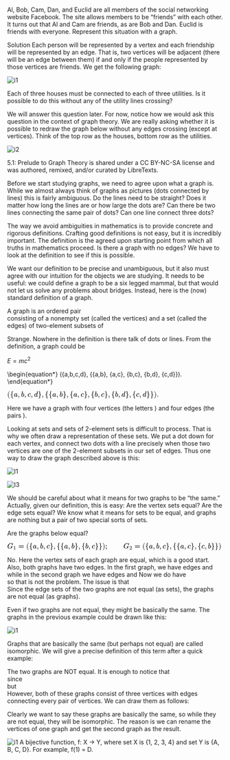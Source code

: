 # **[](<https://math.libretexts.org/Courses/Saint_Mary's_College_Notre_Dame_IN/SMC%3A_MATH_339_-_Discrete_Mathematics_(Rohatgi)/Text/5%3A_Graph_Theory/5.1%3A_Prelude_to_Graph_Theory>)**

Al, Bob, Cam, Dan, and Euclid are all members of the social networking website Facebook. The site allows members to be “friends” with each other. It turns out that Al and Cam are friends, as are Bob and Dan. Euclid is friends with everyone. Represent this situation with a graph.

Solution
Each person will be represented by a vertex and each friendship will be represented by an edge. That is, two vertices will be adjacent (there will be an edge between them) if and only if the people represented by those vertices are friends. We get the following graph:

![i1](https://math.libretexts.org/@api/deki/files/12905/gt-facebook.svg?revision=1&size=bestfit&width=136&height=96)

Each of three houses must be connected to each of three utilities. Is it possible to do this without any of the utility lines crossing?

We will answer this question later. For now, notice how we would ask this question in the context of graph theory. We are really asking whether it is possible to redraw the graph below without any edges crossing (except at vertices). Think of the top row as the houses, bottom row as the utilities.

![i2](https://math.libretexts.org/@api/deki/files/12906/gt-k33.svg?revision=1&size=bestfit&width=165&height=70)

5.1: Prelude to Graph Theory is shared under a CC BY-NC-SA license and was authored, remixed, and/or curated by LibreTexts.

Before we start studying graphs, we need to agree upon what a graph is. While we almost always think of graphs as pictures (dots connected by lines) this is fairly ambiguous. Do the lines need to be straight? Does it matter how long the lines are or how large the dots are? Can there be two lines connecting the same pair of dots? Can one line connect three dots?

The way we avoid ambiguities in mathematics is to provide concrete and rigorous definitions. Crafting good definitions is not easy, but it is incredibly important. The definition is the agreed upon starting point from which all truths in mathematics proceed. Is there a graph with no edges? We have to look at the definition to see if this is possible.

We want our definition to be precise and unambiguous, but it also must agree with our intuition for the objects we are studying. It needs to be useful: we could define a graph to be a six legged mammal, but that would not let us solve any problems about bridges. Instead, here is the (now) standard definition of a graph.

A graph is an ordered pair  
 consisting of a nonempty set
(called the vertices) and a set
(called the edges) of two-element subsets of

Strange. Nowhere in the definition is there talk of dots or lines. From the definition, a graph could be

$E=mc^2$

\begin{equation*} (\{a,b,c,d\}, \{\{a,b\}, \{a,c\}, \{b,c\}, \{b,d\}, \{c,d\}\}). \end{equation*}

<?xml version="1.0" encoding="UTF-8" standalone="no"?>

<svg xmlns="http://www.w3.org/2000/svg" width="46.225ex" height="2.262ex" viewBox="0 -750 20431.7 1000" xmlns:xlink="http://www.w3.org/1999/xlink" aria-hidden="true" style="vertical-align: -0.566ex;"><defs><style>svg a{fill:blue;stroke:blue}[data-mml-node="merror"]>g{fill:red;stroke:red}[data-mml-node="merror"]>rect[data-background]{fill:yellow;stroke:none}[data-frame],[data-line]{stroke-width:70px;fill:none}.mjx-dashed{stroke-dasharray:140}.mjx-dotted{stroke-linecap:round;stroke-dasharray:0,140}use[data-c]{stroke-width:3px}</style><path id="MJX-187-NCM-N-28" d="M318-248C327-248 332-243 332-234C332-231 330-227 327-223C275-183 233-117 202-26C175 53 161 131 161 208L161 292C161 369 175 447 202 526C233 617 275 683 327 723C330 726 332 730 332 734C332 743 327 748 318 748C317 748 314 747 311 745C251 699 201 631 160 540C121 453 101 371 101 292L101 208C101 129 121 47 160-40C201-131 251-199 311-245C314-247 317-248 318-248Z"/><path id="MJX-187-NCM-N-7B" d="M286-122L286 126C286 183 251 225 182 250C251 275 286 317 286 374L286 622C286 680 348 718 409 718C420 718 425 723 425 734C425 745 420 750 409 750C363 750 321 740 284 721C237 697 214 664 214 622L214 374C214 311 154 266 91 266C80 266 75 261 75 250C75 239 80 234 91 234C155 234 214 188 214 126L214-122C214-164 237-197 284-221C321-240 363-250 409-250C420-250 425-245 425-234C425-223 420-218 409-218C348-218 286-180 286-122Z"/><path id="MJX-187-NCM-I-1D44E" d="M498 144C498 153 493 158 482 158C474 158 468 151 465 137C445 58 421 18 394 18C377 18 368 32 368 60C368 73 372 97 381 132L438 357C443 376 445 387 445 392C445 412 434 422 412 422C391 422 377 410 370 387C349 424 319 442 281 442C216 442 159 409 109 343C63 281 40 217 40 150C40 63 91-11 175-11C218-11 260 12 300 58C311 20 345-11 392-11C461-11 482 70 498 144M341 374C350 353 355 339 355 330C355 326 354 321 353 314L304 122C301 111 294 99 285 87C248 41 212 18 177 18C138 18 118 48 118 107C118 131 124 167 136 215C157 300 187 357 224 388C244 405 263 413 282 413C309 413 329 400 341 374Z"/><path id="MJX-187-NCM-N-2C" d="M139 106C107 106 86 82 86 50C86 20 109-5 139-5C153-5 165-1 174 8L175 0C175-63 154-117 112-160C105-168 101-174 101-178C101-188 105-193 114-193C123-193 135-181 152-158C186-110 203-57 203 0C203 53 185 106 139 106Z"/><path id="MJX-187-NCM-I-1D44F" d="M281 445C245 445 209 428 174 394L243 679C241 688 238 694 226 694C193 694 120 685 107 684C92 682 84 675 84 660C84 650 93 645 112 645C131 645 157 646 157 632C157 628 152 608 143 571L63 249C52 207 47 173 47 148C47 62 93-11 175-11C240-11 297 22 347 89C392 151 415 216 415 283C415 370 364 445 281 445M279 415C318 415 337 385 337 326C337 299 331 263 319 218C297 133 268 75 233 44C213 27 194 19 175 19C134 19 114 51 114 115C114 137 119 170 129 214L151 304C154 319 159 330 165 338C204 389 242 415 279 415Z"/><path id="MJX-187-NCM-I-1D450" d="M328 325C328 300 341 287 368 287C404 287 427 318 427 354C427 410 368 442 308 442C239 442 176 412 122 353C68 294 41 229 41 159C41 61 106-11 204-11C257-11 304 2 345 27C379 48 404 69 420 90C427 99 430 106 430 109C430 120 425 126 414 126C409 126 404 122 398 114C365 70 324 42 277 30C246 22 223 18 206 18C149 18 121 53 121 122C121 184 150 274 174 317C198 361 249 413 308 413C346 413 372 402 386 381C355 378 328 358 328 325Z"/><path id="MJX-187-NCM-I-1D451" d="M429 632L370 389C349 426 320 445 281 445C216 445 159 412 109 345C63 283 40 218 40 151C40 63 91-11 175-11C218-11 260 12 300 59C311 21 345-11 392-11C461-11 483 71 498 145C498 154 493 159 483 159C474 159 468 152 465 138C445 59 421 19 394 19C377 19 368 33 368 60C368 75 370 91 374 107L516 679L516 683C513 690 507 694 499 694C476 694 434 690 374 683C363 682 357 674 357 660C357 650 366 645 384 645C403 645 429 646 429 632M341 376C351 355 356 341 356 332C355 328 354 323 353 316L304 122C301 111 294 99 285 87C248 42 212 19 177 19C138 19 118 49 118 108C118 132 124 168 136 216C157 301 187 359 224 390C244 407 263 415 282 415C309 415 329 402 341 376Z"/><path id="MJX-187-NCM-N-7D" d="M286 374L286 622C286 664 263 697 216 721C179 740 137 750 91 750C80 750 75 745 75 734C75 723 80 718 91 718C152 718 214 680 214 622L214 374C214 317 249 275 318 250C249 225 214 183 214 126L214-122C214-180 152-218 91-218C80-218 75-223 75-234C75-245 80-250 91-250C137-250 179-240 216-221C263-197 286-164 286-122L286 126C286 188 345 234 409 234C420 234 425 239 425 250C425 261 420 266 409 266C345 266 286 312 286 374Z"/><path id="MJX-187-NCM-N-29" d="M78-245C138-199 188-131 229-40C268 47 288 129 288 208L288 292C288 371 268 453 229 540C188 631 138 699 78 745C75 747 72 748 71 748C62 748 57 743 57 734C57 730 59 726 62 723C114 683 156 617 187 526C214 447 228 369 228 292L228 208C228 131 214 53 187-26C156-117 114-183 62-223C59-227 57-231 57-234C57-243 62-248 71-248C72-248 75-247 78-245Z"/><path id="MJX-187-NCM-N-2E" d="M192 53C192 82 168 106 139 106C110 106 86 82 86 53C86 24 110 0 139 0C168 0 192 24 192 53Z"/></defs><g stroke="black" fill="black" stroke-width="0" transform="scale(1,-1)"><g data-mml-node="math"><g data-mml-node="mrow"><g data-mml-node="mo"><use data-c="28" xmlns:xlink="http://www.w3.org/1999/xlink" xlink:href="#MJX-187-NCM-N-28"/></g><g data-mml-node="mrow" transform="translate(389,0)"><g data-mml-node="mrow"><g data-mml-node="mo" class=""><use data-c="7B" xmlns:xlink="http://www.w3.org/1999/xlink" xlink:href="#MJX-187-NCM-N-7B"/></g><g data-mml-node="mrow" transform="translate(500,0)"><g data-mml-node="mi"><use data-c="1D44E" xmlns:xlink="http://www.w3.org/1999/xlink" xlink:href="#MJX-187-NCM-I-1D44E"/></g><g data-mml-node="mo" transform="translate(529,0)"><use data-c="2C" xmlns:xlink="http://www.w3.org/1999/xlink" xlink:href="#MJX-187-NCM-N-2C"/></g><g data-mml-node="mi" transform="translate(973.7,0)"><use data-c="1D44F" xmlns:xlink="http://www.w3.org/1999/xlink" xlink:href="#MJX-187-NCM-I-1D44F"/></g><g data-mml-node="mo" transform="translate(1402.7,0)"><use data-c="2C" xmlns:xlink="http://www.w3.org/1999/xlink" xlink:href="#MJX-187-NCM-N-2C"/></g><g data-mml-node="mi" transform="translate(1847.3,0)"><use data-c="1D450" xmlns:xlink="http://www.w3.org/1999/xlink" xlink:href="#MJX-187-NCM-I-1D450"/></g><g data-mml-node="mo" transform="translate(2280.3,0)"><use data-c="2C" xmlns:xlink="http://www.w3.org/1999/xlink" xlink:href="#MJX-187-NCM-N-2C"/></g><g data-mml-node="mi" transform="translate(2725,0)"><use data-c="1D451" xmlns:xlink="http://www.w3.org/1999/xlink" xlink:href="#MJX-187-NCM-I-1D451"/></g></g><g data-mml-node="mo" transform="translate(3745,0)"><use data-c="7D" xmlns:xlink="http://www.w3.org/1999/xlink" xlink:href="#MJX-187-NCM-N-7D"/></g></g><g data-mml-node="mo" transform="translate(4245,0)"><use data-c="2C" xmlns:xlink="http://www.w3.org/1999/xlink" xlink:href="#MJX-187-NCM-N-2C"/></g><g data-mml-node="mrow" transform="translate(4689.7,0)"><g data-mml-node="mo"><use data-c="7B" xmlns:xlink="http://www.w3.org/1999/xlink" xlink:href="#MJX-187-NCM-N-7B"/></g><g data-mml-node="mrow" transform="translate(500,0)" class=""><g data-mml-node="mrow"><g data-mml-node="mo"><use data-c="7B" xmlns:xlink="http://www.w3.org/1999/xlink" xlink:href="#MJX-187-NCM-N-7B"/></g><g data-mml-node="mrow" transform="translate(500,0)"><g data-mml-node="mi"><use data-c="1D44E" xmlns:xlink="http://www.w3.org/1999/xlink" xlink:href="#MJX-187-NCM-I-1D44E"/></g><g data-mml-node="mo" transform="translate(529,0)"><use data-c="2C" xmlns:xlink="http://www.w3.org/1999/xlink" xlink:href="#MJX-187-NCM-N-2C"/></g><g data-mml-node="mi" transform="translate(973.7,0)"><use data-c="1D44F" xmlns:xlink="http://www.w3.org/1999/xlink" xlink:href="#MJX-187-NCM-I-1D44F"/></g></g><g data-mml-node="mo" transform="translate(1902.7,0)"><use data-c="7D" xmlns:xlink="http://www.w3.org/1999/xlink" xlink:href="#MJX-187-NCM-N-7D"/></g></g><g data-mml-node="mo" transform="translate(2402.7,0)"><use data-c="2C" xmlns:xlink="http://www.w3.org/1999/xlink" xlink:href="#MJX-187-NCM-N-2C"/></g><g data-mml-node="mrow" transform="translate(2847.3,0)"><g data-mml-node="mo"><use data-c="7B" xmlns:xlink="http://www.w3.org/1999/xlink" xlink:href="#MJX-187-NCM-N-7B"/></g><g data-mml-node="mrow" transform="translate(500,0)"><g data-mml-node="mi"><use data-c="1D44E" xmlns:xlink="http://www.w3.org/1999/xlink" xlink:href="#MJX-187-NCM-I-1D44E"/></g><g data-mml-node="mo" transform="translate(529,0)"><use data-c="2C" xmlns:xlink="http://www.w3.org/1999/xlink" xlink:href="#MJX-187-NCM-N-2C"/></g><g data-mml-node="mi" transform="translate(973.7,0)"><use data-c="1D450" xmlns:xlink="http://www.w3.org/1999/xlink" xlink:href="#MJX-187-NCM-I-1D450"/></g></g><g data-mml-node="mo" transform="translate(1906.7,0)"><use data-c="7D" xmlns:xlink="http://www.w3.org/1999/xlink" xlink:href="#MJX-187-NCM-N-7D"/></g></g><g data-mml-node="mo" transform="translate(5254,0)"><use data-c="2C" xmlns:xlink="http://www.w3.org/1999/xlink" xlink:href="#MJX-187-NCM-N-2C"/></g><g data-mml-node="mrow" transform="translate(5698.7,0)"><g data-mml-node="mo"><use data-c="7B" xmlns:xlink="http://www.w3.org/1999/xlink" xlink:href="#MJX-187-NCM-N-7B"/></g><g data-mml-node="mrow" transform="translate(500,0)" class=""><g data-mml-node="mi"><use data-c="1D44F" xmlns:xlink="http://www.w3.org/1999/xlink" xlink:href="#MJX-187-NCM-I-1D44F"/></g><g data-mml-node="mo" transform="translate(429,0)"><use data-c="2C" xmlns:xlink="http://www.w3.org/1999/xlink" xlink:href="#MJX-187-NCM-N-2C"/></g><g data-mml-node="mi" transform="translate(873.7,0)"><use data-c="1D450" xmlns:xlink="http://www.w3.org/1999/xlink" xlink:href="#MJX-187-NCM-I-1D450"/></g></g><g data-mml-node="mo" transform="translate(1806.7,0)"><use data-c="7D" xmlns:xlink="http://www.w3.org/1999/xlink" xlink:href="#MJX-187-NCM-N-7D"/></g></g><g data-mml-node="mo" transform="translate(8005.3,0)"><use data-c="2C" xmlns:xlink="http://www.w3.org/1999/xlink" xlink:href="#MJX-187-NCM-N-2C"/></g><g data-mml-node="mrow" transform="translate(8450,0)"><g data-mml-node="mo"><use data-c="7B" xmlns:xlink="http://www.w3.org/1999/xlink" xlink:href="#MJX-187-NCM-N-7B"/></g><g data-mml-node="mrow" transform="translate(500,0)"><g data-mml-node="mi"><use data-c="1D44F" xmlns:xlink="http://www.w3.org/1999/xlink" xlink:href="#MJX-187-NCM-I-1D44F"/></g><g data-mml-node="mo" transform="translate(429,0)"><use data-c="2C" xmlns:xlink="http://www.w3.org/1999/xlink" xlink:href="#MJX-187-NCM-N-2C"/></g><g data-mml-node="mi" transform="translate(873.7,0)"><use data-c="1D451" xmlns:xlink="http://www.w3.org/1999/xlink" xlink:href="#MJX-187-NCM-I-1D451"/></g></g><g data-mml-node="mo" transform="translate(1893.7,0)"><use data-c="7D" xmlns:xlink="http://www.w3.org/1999/xlink" xlink:href="#MJX-187-NCM-N-7D"/></g></g><g data-mml-node="mo" transform="translate(10843.7,0)"><use data-c="2C" xmlns:xlink="http://www.w3.org/1999/xlink" xlink:href="#MJX-187-NCM-N-2C"/></g><g data-mml-node="mrow" transform="translate(11288.3,0)"><g data-mml-node="mo"><use data-c="7B" xmlns:xlink="http://www.w3.org/1999/xlink" xlink:href="#MJX-187-NCM-N-7B"/></g><g data-mml-node="mrow" transform="translate(500,0)"><g data-mml-node="mi"><use data-c="1D450" xmlns:xlink="http://www.w3.org/1999/xlink" xlink:href="#MJX-187-NCM-I-1D450"/></g><g data-mml-node="mo" transform="translate(433,0)"><use data-c="2C" xmlns:xlink="http://www.w3.org/1999/xlink" xlink:href="#MJX-187-NCM-N-2C"/></g><g data-mml-node="mi" transform="translate(877.7,0)"><use data-c="1D451" xmlns:xlink="http://www.w3.org/1999/xlink" xlink:href="#MJX-187-NCM-I-1D451"/></g></g><g data-mml-node="mo" transform="translate(1897.7,0)"><use data-c="7D" xmlns:xlink="http://www.w3.org/1999/xlink" xlink:href="#MJX-187-NCM-N-7D"/></g></g></g><g data-mml-node="mo" transform="translate(14186,0)"><use data-c="7D" xmlns:xlink="http://www.w3.org/1999/xlink" xlink:href="#MJX-187-NCM-N-7D"/></g></g></g><g data-mml-node="mo" transform="translate(19764.7,0)"><use data-c="29" xmlns:xlink="http://www.w3.org/1999/xlink" xlink:href="#MJX-187-NCM-N-29"/></g></g><g data-mml-node="mo" transform="translate(20153.7,0)"><use data-c="2E" xmlns:xlink="http://www.w3.org/1999/xlink" xlink:href="#MJX-187-NCM-N-2E"/></g></g></g></svg>

Here we have a graph with four vertices (the letters
) and four edges (the pairs
).

Looking at sets and sets of 2-element sets is difficult to process. That is why we often draw a representation of these sets. We put a dot down for each vertex, and connect two dots with a line precisely when those two vertices are one of the 2-element subsets in our set of edges. Thus one way to draw the graph described above is this:

![I1](https://math.libretexts.org/@api/deki/files/12916/image-68.svg?revision=1&size=bestfit&width=146&height=110)

![I3](https://math.libretexts.org/@api/deki/files/12917/image-69.svg?revision=1&size=bestfit&width=129&height=98)

We should be careful about what it means for two graphs to be “the same.” Actually, given our definition, this is easy: Are the vertex sets equal? Are the edge sets equal? We know what it means for sets to be equal, and graphs are nothing but a pair of two special sorts of sets.

Are the graphs below equal?

<?xml version="1.0" encoding="UTF-8" standalone="no"?>

<svg xmlns="http://www.w3.org/2000/svg" width="65.328ex" height="2.262ex" viewBox="0 -750 28874.9 1000" xmlns:xlink="http://www.w3.org/1999/xlink" aria-hidden="true" style="vertical-align: -0.566ex;"><defs><style>svg a{fill:blue;stroke:blue}[data-mml-node="merror"]>g{fill:red;stroke:red}[data-mml-node="merror"]>rect[data-background]{fill:yellow;stroke:none}[data-frame],[data-line]{stroke-width:70px;fill:none}.mjx-dashed{stroke-dasharray:140}.mjx-dotted{stroke-linecap:round;stroke-dasharray:0,140}use[data-c]{stroke-width:3px}</style><path id="MJX-191-NCM-I-1D43A" d="M324-22C412-22 481 5 532 59C538 46 564 1 578 1C583 1 586 4 588 8C590 12 597 32 606 68L624 144C630 167 634 184 637 195C648 239 648 238 702 239C715 239 721 247 721 263C721 273 716 278 705 278C686 278 620 274 601 275L462 278C446 278 438 270 438 254C438 245 444 241 456 240C513 237 543 235 546 233C549 231 550 227 550 222C550 215 543 185 530 133C510 61 436 17 343 17C221 17 148 98 148 220C148 239 150 263 153 290C164 372 218 487 261 540C311 603 403 666 505 666C609 666 660 587 660 479C660 470 657 438 657 429C657 420 663 415 676 415C681 415 685 416 688 417C693 424 696 431 698 438L760 691C760 700 755 705 745 705C741 705 735 701 727 692L662 619C623 676 568 705 497 705C442 705 388 692 333 667C222 615 141 533 89 421C63 366 50 310 50 253C50 93 164-22 324-22Z"/><path id="MJX-191-NCM-N-31" d="M269 666C228 624 168 603 89 603L89 564C141 564 184 572 217 588L217 82C217 64 213 52 204 47C195 42 170 39 130 39L95 39L95 0C120 2 174 3 257 3C340 3 394 2 419 0L419 39L384 39C343 39 318 42 310 47C302 52 297 64 297 82L297 636C297 660 295 666 269 666Z"/><path id="MJX-191-NCM-N-3D" d="M698 367L80 367C64 367 56 359 56 344C56 329 64 321 80 321L698 321C714 321 722 329 722 344C722 356 711 367 698 367M698 179L80 179C64 179 56 171 56 156C56 141 64 133 80 133L698 133C714 133 722 141 722 156C722 169 711 179 698 179Z"/><path id="MJX-191-NCM-N-28" d="M318-248C327-248 332-243 332-234C332-231 330-227 327-223C275-183 233-117 202-26C175 53 161 131 161 208L161 292C161 369 175 447 202 526C233 617 275 683 327 723C330 726 332 730 332 734C332 743 327 748 318 748C317 748 314 747 311 745C251 699 201 631 160 540C121 453 101 371 101 292L101 208C101 129 121 47 160-40C201-131 251-199 311-245C314-247 317-248 318-248Z"/><path id="MJX-191-NCM-N-7B" d="M286-122L286 126C286 183 251 225 182 250C251 275 286 317 286 374L286 622C286 680 348 718 409 718C420 718 425 723 425 734C425 745 420 750 409 750C363 750 321 740 284 721C237 697 214 664 214 622L214 374C214 311 154 266 91 266C80 266 75 261 75 250C75 239 80 234 91 234C155 234 214 188 214 126L214-122C214-164 237-197 284-221C321-240 363-250 409-250C420-250 425-245 425-234C425-223 420-218 409-218C348-218 286-180 286-122Z"/><path id="MJX-191-NCM-I-1D44E" d="M498 144C498 153 493 158 482 158C474 158 468 151 465 137C445 58 421 18 394 18C377 18 368 32 368 60C368 73 372 97 381 132L438 357C443 376 445 387 445 392C445 412 434 422 412 422C391 422 377 410 370 387C349 424 319 442 281 442C216 442 159 409 109 343C63 281 40 217 40 150C40 63 91-11 175-11C218-11 260 12 300 58C311 20 345-11 392-11C461-11 482 70 498 144M341 374C350 353 355 339 355 330C355 326 354 321 353 314L304 122C301 111 294 99 285 87C248 41 212 18 177 18C138 18 118 48 118 107C118 131 124 167 136 215C157 300 187 357 224 388C244 405 263 413 282 413C309 413 329 400 341 374Z"/><path id="MJX-191-NCM-N-2C" d="M139 106C107 106 86 82 86 50C86 20 109-5 139-5C153-5 165-1 174 8L175 0C175-63 154-117 112-160C105-168 101-174 101-178C101-188 105-193 114-193C123-193 135-181 152-158C186-110 203-57 203 0C203 53 185 106 139 106Z"/><path id="MJX-191-NCM-I-1D44F" d="M281 445C245 445 209 428 174 394L243 679C241 688 238 694 226 694C193 694 120 685 107 684C92 682 84 675 84 660C84 650 93 645 112 645C131 645 157 646 157 632C157 628 152 608 143 571L63 249C52 207 47 173 47 148C47 62 93-11 175-11C240-11 297 22 347 89C392 151 415 216 415 283C415 370 364 445 281 445M279 415C318 415 337 385 337 326C337 299 331 263 319 218C297 133 268 75 233 44C213 27 194 19 175 19C134 19 114 51 114 115C114 137 119 170 129 214L151 304C154 319 159 330 165 338C204 389 242 415 279 415Z"/><path id="MJX-191-NCM-I-1D450" d="M328 325C328 300 341 287 368 287C404 287 427 318 427 354C427 410 368 442 308 442C239 442 176 412 122 353C68 294 41 229 41 159C41 61 106-11 204-11C257-11 304 2 345 27C379 48 404 69 420 90C427 99 430 106 430 109C430 120 425 126 414 126C409 126 404 122 398 114C365 70 324 42 277 30C246 22 223 18 206 18C149 18 121 53 121 122C121 184 150 274 174 317C198 361 249 413 308 413C346 413 372 402 386 381C355 378 328 358 328 325Z"/><path id="MJX-191-NCM-N-7D" d="M286 374L286 622C286 664 263 697 216 721C179 740 137 750 91 750C80 750 75 745 75 734C75 723 80 718 91 718C152 718 214 680 214 622L214 374C214 317 249 275 318 250C249 225 214 183 214 126L214-122C214-180 152-218 91-218C80-218 75-223 75-234C75-245 80-250 91-250C137-250 179-240 216-221C263-197 286-164 286-122L286 126C286 188 345 234 409 234C420 234 425 239 425 250C425 261 420 266 409 266C345 266 286 312 286 374Z"/><path id="MJX-191-NCM-N-29" d="M78-245C138-199 188-131 229-40C268 47 288 129 288 208L288 292C288 371 268 453 229 540C188 631 138 699 78 745C75 747 72 748 71 748C62 748 57 743 57 734C57 730 59 726 62 723C114 683 156 617 187 526C214 447 228 369 228 292L228 208C228 131 214 53 187-26C156-117 114-183 62-223C59-227 57-231 57-234C57-243 62-248 71-248C72-248 75-247 78-245Z"/><path id="MJX-191-NCM-N-3B" d="M192 375C192 405 169 431 139 431C109 431 86 405 86 375C86 344 109 318 139 318C169 318 192 345 192 375M86 54C86 22 107-2 139-2C150-2 160 1 167 5C166-61 146-117 108-163C103-169 101-174 101-178C101-188 105-193 114-193C119-193 128-185 141-168C177-121 195-64 195 4C195 75 176 110 139 110C107 110 86 86 86 54Z"/><path id="MJX-191-NCM-N-32" d="M237 666C186 666 143 648 106 612C69 576 50 534 50 483C50 449 75 424 106 424C136 424 161 450 161 480C161 513 137 536 105 536C102 536 100 536 98 535C117 584 161 627 224 627C306 627 352 556 352 470C352 403 318 331 250 255L62 43C49 28 50 29 50 0L421 0L450 180L417 180C409 129 402 100 396 91C391 86 361 84 306 84L139 84L236 179C304 243 390 312 419 365C439 400 449 435 449 470C449 588 357 666 237 666Z"/></defs><g stroke="black" fill="black" stroke-width="0" transform="scale(1,-1)"><g data-mml-node="math"><g data-mml-node="mrow"><g data-mml-node="msub"><g data-mml-node="mi"><use data-c="1D43A" xmlns:xlink="http://www.w3.org/1999/xlink" xlink:href="#MJX-191-NCM-I-1D43A"/></g><g data-mml-node="mn" transform="translate(819,-150) scale(0.707)"><use data-c="31" xmlns:xlink="http://www.w3.org/1999/xlink" xlink:href="#MJX-191-NCM-N-31"/></g></g><g data-mml-node="mo" transform="translate(1500.3,0)"><use data-c="3D" xmlns:xlink="http://www.w3.org/1999/xlink" xlink:href="#MJX-191-NCM-N-3D"/></g><g data-mml-node="mrow" transform="translate(2556.1,0)"><g data-mml-node="mo"><use data-c="28" xmlns:xlink="http://www.w3.org/1999/xlink" xlink:href="#MJX-191-NCM-N-28"/></g><g data-mml-node="mrow" transform="translate(389,0)"><g data-mml-node="mrow"><g data-mml-node="mo"><use data-c="7B" xmlns:xlink="http://www.w3.org/1999/xlink" xlink:href="#MJX-191-NCM-N-7B"/></g><g data-mml-node="mrow" transform="translate(500,0)"><g data-mml-node="mi"><use data-c="1D44E" xmlns:xlink="http://www.w3.org/1999/xlink" xlink:href="#MJX-191-NCM-I-1D44E"/></g><g data-mml-node="mo" transform="translate(529,0)"><use data-c="2C" xmlns:xlink="http://www.w3.org/1999/xlink" xlink:href="#MJX-191-NCM-N-2C"/></g><g data-mml-node="mi" transform="translate(973.7,0)"><use data-c="1D44F" xmlns:xlink="http://www.w3.org/1999/xlink" xlink:href="#MJX-191-NCM-I-1D44F"/></g><g data-mml-node="mo" transform="translate(1402.7,0)"><use data-c="2C" xmlns:xlink="http://www.w3.org/1999/xlink" xlink:href="#MJX-191-NCM-N-2C"/></g><g data-mml-node="mi" transform="translate(1847.3,0)"><use data-c="1D450" xmlns:xlink="http://www.w3.org/1999/xlink" xlink:href="#MJX-191-NCM-I-1D450"/></g></g><g data-mml-node="mo" transform="translate(2780.3,0)"><use data-c="7D" xmlns:xlink="http://www.w3.org/1999/xlink" xlink:href="#MJX-191-NCM-N-7D"/></g></g><g data-mml-node="mo" transform="translate(3280.3,0)"><use data-c="2C" xmlns:xlink="http://www.w3.org/1999/xlink" xlink:href="#MJX-191-NCM-N-2C"/></g><g data-mml-node="mrow" transform="translate(3725,0)"><g data-mml-node="mo"><use data-c="7B" xmlns:xlink="http://www.w3.org/1999/xlink" xlink:href="#MJX-191-NCM-N-7B"/></g><g data-mml-node="mrow" transform="translate(500,0)"><g data-mml-node="mrow"><g data-mml-node="mo"><use data-c="7B" xmlns:xlink="http://www.w3.org/1999/xlink" xlink:href="#MJX-191-NCM-N-7B"/></g><g data-mml-node="mrow" transform="translate(500,0)"><g data-mml-node="mi"><use data-c="1D44E" xmlns:xlink="http://www.w3.org/1999/xlink" xlink:href="#MJX-191-NCM-I-1D44E"/></g><g data-mml-node="mo" transform="translate(529,0)"><use data-c="2C" xmlns:xlink="http://www.w3.org/1999/xlink" xlink:href="#MJX-191-NCM-N-2C"/></g><g data-mml-node="mi" transform="translate(973.7,0)"><use data-c="1D44F" xmlns:xlink="http://www.w3.org/1999/xlink" xlink:href="#MJX-191-NCM-I-1D44F"/></g></g><g data-mml-node="mo" transform="translate(1902.7,0)"><use data-c="7D" xmlns:xlink="http://www.w3.org/1999/xlink" xlink:href="#MJX-191-NCM-N-7D"/></g></g><g data-mml-node="mo" transform="translate(2402.7,0)"><use data-c="2C" xmlns:xlink="http://www.w3.org/1999/xlink" xlink:href="#MJX-191-NCM-N-2C"/></g><g data-mml-node="mrow" transform="translate(2847.3,0)"><g data-mml-node="mo"><use data-c="7B" xmlns:xlink="http://www.w3.org/1999/xlink" xlink:href="#MJX-191-NCM-N-7B"/></g><g data-mml-node="mrow" transform="translate(500,0)"><g data-mml-node="mi"><use data-c="1D44F" xmlns:xlink="http://www.w3.org/1999/xlink" xlink:href="#MJX-191-NCM-I-1D44F"/></g><g data-mml-node="mo" transform="translate(429,0)"><use data-c="2C" xmlns:xlink="http://www.w3.org/1999/xlink" xlink:href="#MJX-191-NCM-N-2C"/></g><g data-mml-node="mi" transform="translate(873.7,0)"><use data-c="1D450" xmlns:xlink="http://www.w3.org/1999/xlink" xlink:href="#MJX-191-NCM-I-1D450"/></g></g><g data-mml-node="mo" transform="translate(1806.7,0)"><use data-c="7D" xmlns:xlink="http://www.w3.org/1999/xlink" xlink:href="#MJX-191-NCM-N-7D"/></g></g></g><g data-mml-node="mo" transform="translate(5654,0)"><use data-c="7D" xmlns:xlink="http://www.w3.org/1999/xlink" xlink:href="#MJX-191-NCM-N-7D"/></g></g></g><g data-mml-node="mo" transform="translate(10268,0)"><use data-c="29" xmlns:xlink="http://www.w3.org/1999/xlink" xlink:href="#MJX-191-NCM-N-29"/></g></g></g><g data-mml-node="mo" transform="translate(13213.1,0)"><use data-c="3B" xmlns:xlink="http://www.w3.org/1999/xlink" xlink:href="#MJX-191-NCM-N-3B"/></g><g data-mml-node="mrow" transform="translate(13491.1,0)"><g data-mml-node="mspace"/><g data-mml-node="mrow" transform="translate(2166.7,0)"><g data-mml-node="msub"><g data-mml-node="mi"><use data-c="1D43A" xmlns:xlink="http://www.w3.org/1999/xlink" xlink:href="#MJX-191-NCM-I-1D43A"/></g><g data-mml-node="mn" transform="translate(819,-150) scale(0.707)"><use data-c="32" xmlns:xlink="http://www.w3.org/1999/xlink" xlink:href="#MJX-191-NCM-N-32"/></g></g><g data-mml-node="mo" transform="translate(1500.3,0)"><use data-c="3D" xmlns:xlink="http://www.w3.org/1999/xlink" xlink:href="#MJX-191-NCM-N-3D"/></g><g data-mml-node="mrow" transform="translate(2556.1,0)"><g data-mml-node="mo"><use data-c="28" xmlns:xlink="http://www.w3.org/1999/xlink" xlink:href="#MJX-191-NCM-N-28"/></g><g data-mml-node="mrow" transform="translate(389,0)"><g data-mml-node="mrow"><g data-mml-node="mo"><use data-c="7B" xmlns:xlink="http://www.w3.org/1999/xlink" xlink:href="#MJX-191-NCM-N-7B"/></g><g data-mml-node="mrow" transform="translate(500,0)"><g data-mml-node="mi"><use data-c="1D44E" xmlns:xlink="http://www.w3.org/1999/xlink" xlink:href="#MJX-191-NCM-I-1D44E"/></g><g data-mml-node="mo" transform="translate(529,0)"><use data-c="2C" xmlns:xlink="http://www.w3.org/1999/xlink" xlink:href="#MJX-191-NCM-N-2C"/></g><g data-mml-node="mi" transform="translate(973.7,0)"><use data-c="1D44F" xmlns:xlink="http://www.w3.org/1999/xlink" xlink:href="#MJX-191-NCM-I-1D44F"/></g><g data-mml-node="mo" transform="translate(1402.7,0)"><use data-c="2C" xmlns:xlink="http://www.w3.org/1999/xlink" xlink:href="#MJX-191-NCM-N-2C"/></g><g data-mml-node="mi" transform="translate(1847.3,0)"><use data-c="1D450" xmlns:xlink="http://www.w3.org/1999/xlink" xlink:href="#MJX-191-NCM-I-1D450"/></g></g><g data-mml-node="mo" transform="translate(2780.3,0)"><use data-c="7D" xmlns:xlink="http://www.w3.org/1999/xlink" xlink:href="#MJX-191-NCM-N-7D"/></g></g><g data-mml-node="mo" transform="translate(3280.3,0)"><use data-c="2C" xmlns:xlink="http://www.w3.org/1999/xlink" xlink:href="#MJX-191-NCM-N-2C"/></g><g data-mml-node="mrow" transform="translate(3725,0)"><g data-mml-node="mo"><use data-c="7B" xmlns:xlink="http://www.w3.org/1999/xlink" xlink:href="#MJX-191-NCM-N-7B"/></g><g data-mml-node="mrow" transform="translate(500,0)"><g data-mml-node="mrow"><g data-mml-node="mo"><use data-c="7B" xmlns:xlink="http://www.w3.org/1999/xlink" xlink:href="#MJX-191-NCM-N-7B"/></g><g data-mml-node="mrow" transform="translate(500,0)"><g data-mml-node="mi"><use data-c="1D44E" xmlns:xlink="http://www.w3.org/1999/xlink" xlink:href="#MJX-191-NCM-I-1D44E"/></g><g data-mml-node="mo" transform="translate(529,0)"><use data-c="2C" xmlns:xlink="http://www.w3.org/1999/xlink" xlink:href="#MJX-191-NCM-N-2C"/></g><g data-mml-node="mi" transform="translate(973.7,0)"><use data-c="1D450" xmlns:xlink="http://www.w3.org/1999/xlink" xlink:href="#MJX-191-NCM-I-1D450"/></g></g><g data-mml-node="mo" transform="translate(1906.7,0)"><use data-c="7D" xmlns:xlink="http://www.w3.org/1999/xlink" xlink:href="#MJX-191-NCM-N-7D"/></g></g><g data-mml-node="mo" transform="translate(2406.7,0)"><use data-c="2C" xmlns:xlink="http://www.w3.org/1999/xlink" xlink:href="#MJX-191-NCM-N-2C"/></g><g data-mml-node="mrow" transform="translate(2851.3,0)"><g data-mml-node="mo"><use data-c="7B" xmlns:xlink="http://www.w3.org/1999/xlink" xlink:href="#MJX-191-NCM-N-7B"/></g><g data-mml-node="mrow" transform="translate(500,0)"><g data-mml-node="mi"><use data-c="1D450" xmlns:xlink="http://www.w3.org/1999/xlink" xlink:href="#MJX-191-NCM-I-1D450"/></g><g data-mml-node="mo" transform="translate(433,0)"><use data-c="2C" xmlns:xlink="http://www.w3.org/1999/xlink" xlink:href="#MJX-191-NCM-N-2C"/></g><g data-mml-node="mi" transform="translate(877.7,0)"><use data-c="1D44F" xmlns:xlink="http://www.w3.org/1999/xlink" xlink:href="#MJX-191-NCM-I-1D44F"/></g></g><g data-mml-node="mo" transform="translate(1806.7,0)"><use data-c="7D" xmlns:xlink="http://www.w3.org/1999/xlink" xlink:href="#MJX-191-NCM-N-7D"/></g></g></g><g data-mml-node="mo" transform="translate(5658,0)"><use data-c="7D" xmlns:xlink="http://www.w3.org/1999/xlink" xlink:href="#MJX-191-NCM-N-7D"/></g></g></g><g data-mml-node="mo" transform="translate(10272,0)"><use data-c="29" xmlns:xlink="http://www.w3.org/1999/xlink" xlink:href="#MJX-191-NCM-N-29"/></g></g></g></g></g></g></svg>

No. Here the vertex sets of each graph are equal, which is a good start. Also, both graphs have two edges. In the first graph, we have edges
and
while in the second graph we have edges
and
Now we do have  
 so that is not the problem. The issue is that  
 Since the edge sets of the two graphs are not equal (as sets), the graphs are not equal (as graphs).

Even if two graphs are not equal, they might be basically the same. The graphs in the previous example could be drawn like this:

![i1](https://math.libretexts.org/@api/deki/files/12919/image-71.svg?revision=1&size=bestfit&width=324&height=78)

Graphs that are basically the same (but perhaps not equal) are called isomorphic. We will give a precise definition of this term after a quick example:

The two graphs are NOT equal. It is enough to notice that  
 since  
 but  
 However, both of these graphs consist of three vertices with edges connecting every pair of vertices. We can draw them as follows:

Clearly we want to say these graphs are basically the same, so while they are not equal, they will be isomorphic. The reason is we can rename the vertices of one graph and get the second graph as the result.

![i1](https://upload.wikimedia.org/wikipedia/commons/thumb/a/a5/Bijection.svg/250px-Bijection.svg.png)
A bijective function, f: X → Y, where set X is {1, 2, 3, 4} and set Y is {A, B, C, D}. For example, f(1) = D.
